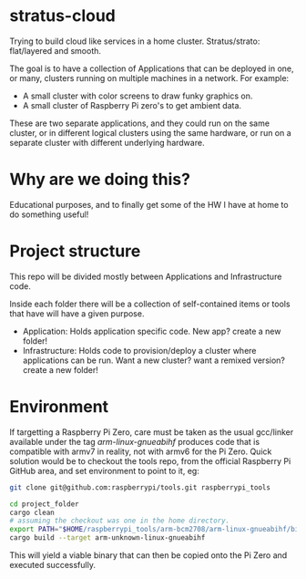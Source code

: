 # stratus-cloud
Trying to build cloud like services in a home cluster. Stratus/strato: flat/layered and smooth.

The goal is to have a collection of Applications that can be deployed in one, or many, clusters running on multiple machines in a network. For example:

* A small cluster with color screens to draw funky graphics on.
* A small cluster of Raspberry Pi zero's to get ambient data.

These are two separate applications, and they could run on the same cluster, or in different logical clusters using the same hardware, or run on a separate cluster with different underlying hardware.

# Why are we doing this?

Educational purposes, and to finally get some of the HW I have at home to do something useful!

# Project structure

This repo will be divided mostly between Applications and Infrastructure code.

Inside each folder there will be a collection of self-contained items or tools that have will have a given purpose.

* Application: Holds application specific code. New app? create a new folder!
* Infrastructure: Holds code to provision/deploy a cluster where applications can be run. Want a new cluster? want a remixed version? create a new folder!

# Environment
If targetting a Raspberry Pi Zero, care must be taken as the usual gcc/linker available under the tag *arm-linux-gnueabihf* produces code that is compatible with armv7 in reality, not with armv6 for the Pi Zero. Quick solution would be to checkout the tools repo, from the official Raspberry Pi GitHub area, and set environment to point to it, eg:

```bash
git clone git@github.com:raspberrypi/tools.git raspberrypi_tools

cd project_folder
cargo clean
# assuming the checkout was one in the home directory.
export PATH="$HOME/raspberrypi_tools/arm-bcm2708/arm-linux-gnueabihf/bin:$PATH"
cargo build --target arm-unknown-linux-gnueabihf
```
This will yield a viable binary that can then be copied onto the Pi Zero and executed successfully.
